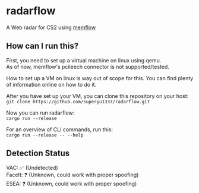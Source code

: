 # radarflow
A Web radar for CS2 using [memflow](https://github.com/memflow/memflow)

## How can I run this?
First, you need to set up a virtual machine on linux using qemu.  
As of now, memflow's pcileech connector is not supported/tested.

How to set up a VM on linux is way out of scope for this. You can find plenty of information online on how to do it.

After you have set up your VM, you can clone this repository on your host:  
`git clone https://github.com/superyu1337/radarflow.git`

Now you can run radarflow:  
`cargo run --release`

For an overview of CLI commands, run this:  
`cargo run --release -- --help`

## Detection Status
VAC: ✅ (Undetected)  
FaceIt: ❓ (Unknown, could work with proper spoofing)  
ESEA: ❓ (Unknown, could work with proper spoofing)  
